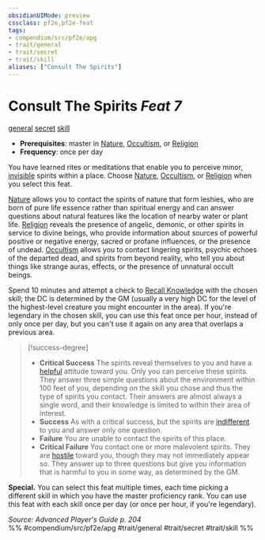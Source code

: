 ```yaml
---
obsidianUIMode: preview
cssclass: pf2e,pf2e-feat
tags:
- compendium/src/pf2e/apg
- trait/general
- trait/secret
- trait/skill
aliases: ["Consult The Spirits"]
---
```

# Consult The Spirits  *Feat 7*  
[general](../../rules/traits/general.md)  [secret](../../rules/traits/secret.md)  [skill](../../rules/traits/skill.md)  

- **Prerequisites**: master in [Nature](../skills.md#Nature), [Occultism](../skills.md#Occultism), or [Religion](../skills.md#Religion)
- **Frequency**: once per day

You have learned rites or meditations that enable you to perceive minor, [invisible](../../rules/conditions.md#Invisible) spirits within a place. Choose [Nature](../skills.md#Nature), [Occultism](../skills.md#Occultism), or [Religion](../skills.md#Religion) when you select this feat.

[Nature](../skills.md#Nature) allows you to contact the spirits of nature that form leshies, who are born of pure life essence rather than spiritual energy and can answer questions about natural features like the location of nearby water or plant life. [Religion](../skills.md#Religion) reveals the presence of angelic, demonic, or other spirits in service to divine beings, who provide information about sources of powerful positive or negative energy, sacred or profane influences, or the presence of undead. [Occultism](../skills.md#Occultism) allows you to contact lingering spirits, psychic echoes of the departed dead, and spirits from beyond reality, who tell you about things like strange auras, effects, or the presence of unnatural occult beings.

Spend 10 minutes and attempt a check to [Recall Knowledge](../../rules/actions/recall-knowledge.md) with the chosen skill; the DC is determined by the GM (usually a very high DC for the level of the highest-level creature you might encounter in the area). If you're legendary in the chosen skill, you can use this feat once per hour, instead of only once per day, but you can't use it again on any area that overlaps a previous area.

> [!success-degree] 
> - **Critical Success** The spirits reveal themselves to you and have a [helpful](../../rules/conditions.md#Helpful) attitude toward you. Only you can perceive these spirits. They answer three simple questions about the environment within 100 feet of you, depending on the skill you chose and thus the type of spirits you contact. Their answers are almost always a single word, and their knowledge is limited to within their area of interest.
> - **Success** As with a critical success, but the spirits are [indifferent](../../rules/conditions.md#Indifferent) to you and answer only one question.
> - **Failure** You are unable to contact the spirits of this place.
> - **Critical Failure** You contact one or more malevolent spirits. They are [hostile](../../rules/conditions.md#Hostile) toward you, though they may not immediately appear so. They answer up to three questions but give you information that is harmful to you in some way, as determined by the GM.

**Special.** You can select this feat multiple times, each time picking a different skill in which you have the master proficiency rank. You can use this feat with each skill once per day (or once per hour, if you're legendary).

*Source: Advanced Player's Guide p. 204*  
%% #compendium/src/pf2e/apg #trait/general #trait/secret #trait/skill %%